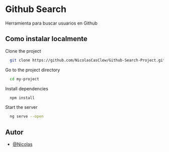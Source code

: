 # Github Search

Herramienta para buscar usuarios en Github

## Como instalar localmente

Clone the project

```bash
  git clone https://github.com/NicolasCasClew/Github-Search-Project.git
```

Go to the project directory

```bash
  cd my-project
```

Install dependencies

```bash
  npm install
```

Start the server

```bash
  ng serve --open
```

## Autor

- [@Nicolas](https://www.github.com/nicolascasclew)
